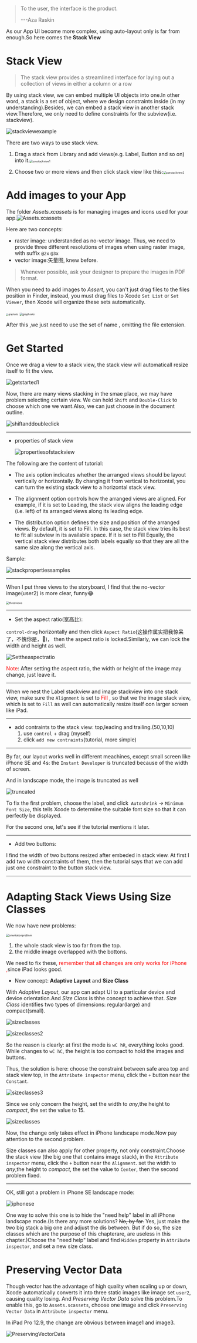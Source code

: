 > To the user, the interface is the product.
>
> ---Aza Raskin

As our App UI become more complex, using auto-layout only is far from enough.So here comes the **Stack View**

# Stack View

> The stack view provides a streamlined interface for laying out a collection of views in either a column or a row

By using stack view, we can embed multiple UI objects into one.In other word, a stack is a set of object, where we design constraints inside (in my understanding).Besides, we can embed a stack view in another stack view.Therefore, we only need to define constraints for the subview(i.e. stackview).

![stackviewexample](../../chapter6/graph/stackviewexample.png)

There are two ways to use stack view.

1. Drag a stack from Library and add views(e.g. Label, Button and so on) into it.<img src="../../chapter6/graph/usestackview1.png" alt="usestackview1" style="zoom:50%;" />

2. Choose two or more views and then click stack view like this:<img src="../../chapter6/graph/usestackview2.png" alt="usestackview2" style="zoom:50%;" />

# Add images to your App

The folder *Assets.xcassets* is for managing images and icons used for your app.![Assets.xcassets](../../chapter6/graph/Assets.xcassets.png)

Here are two concepts:

* raster image: understanded as no-vector image. Thus, we need to provide three different resolutions of images when using raster image, with suffix `@2x` `@3x`
* vector image:矢量图, knew before.

> Whenever possible, ask your designer to prepare the images in PDF format. 

When you need to add images to *Assert*, you can't just drag files to the files position in Finder, instead, you must drag files to Xcode `Set List` or `Set Viewer`, then Xcode will organize these sets automatically.

<img src="../../chapter6/graph/graphsets.png" alt="graphsets" style="zoom:40%;" /> <img src="../../../../Library/Application Support/typora-user-images/image-20210829103044565.png" alt="graphsets" style="zoom:50%;" />

After this ,we just need to use the set of name , omitting the file extension.

# Get Started

Once we drag a view to a stack view, the stack view will automaticall resize itself to fit the view.

![getstarted1](../../chapter6/graph/getstarted1.png)

Now, there are many views stacking in the smae place, we may have problem selecting certain view. We can hold `Shift` and `Double-Click` to choose which one we want.Also, we can just choose in the document outline.

![shiftanddoubleclick](../../chapter6/graph/shiftanddoubleclick.png)

---

* properties of stack view

  ![propertiesofstackview](../../chapter6/graph/propertiesofstackview.png)

The following are the content of tutorial:

* The axis option indicates whether the arranged views should be layout vertically or horizontally. By changing it from vertical to horizontal, you can turn the existing stack view to a horizontal stack view.

* The alignment option controls how the arranged views are aligned. For example, if it is set to Leading, the stack view aligns the leading edge (i.e. left) of its arranged views along its leading edge.

* The distribution option defines the size and position of the arranged views. By default, it is set to Fill. In this case, the stack view tries its best to fit all subview in its available space. If it is set to Fill Equally, the vertical stack view distributes both labels equally so that they are all the same size along the vertical axis.

Sample:

![stackpropertiessamples](../../chapter6/graph/stackpropertiessamples.png)

---

When I put three views to the storyboard, I find that the no-vector image(user2) is more clear, funny😂

<img src="../../chapter6/graph/threeviews.png" alt="threeviews" style="zoom:50%;" />

---

* Set the aspect ratio(宽高比):

`control-drag`  horizontally and then click `Aspect Ratio`(这操作属实把我惊呆了，不愧你是，)， then the aspect ratio is locked.Similarly, we can lock the width and height as well.

![Settheaspectratio](../../chapter6/graph/Settheaspectratio.png)

<font color = "red">Note</font>: After setting the aspect ratio, the width or height of the image may change, just leave it.

---

When we nest the Label stackview and image stackview into one stack view, make sure the `Alignment` is set to <font color = "red">Fill</font> , so that we the image stack view, which is set to `Fill` as well can automatically resize itself oon larger screen like iPad.

---

* add contraints to the stack view: top,leading and trailing.(50,10,10)
  1. use `control` + drag (myself)
  2. click `add new contraints`(tutorial, more simple)

---

By far, our layout works well in different meachines, except small screen like iPhone SE and 4s: the `Instant Developer` is truncated because of the width of screen.

And in landscape mode, the image is truncated as well

![truncated](../../chapter6/graph/truncated.png)

To fix the first problem, choose the label, and click` Autoshrink` -> `Minimun Font Size`, this tells Xcode to determine the suitable font size so that it can perfectly be displayed.

For the second one, let's see if the tutorial mentions it later.

---

* Add two buttons:

I find the width of two buttons resized after embeded in stack view. At first I add two width constraints of them, then the tutorial says that we can add just one constraint to the button stack view.

---

# Adapting Stack Views Using Size Classes

We now have new problems:

<img src="../../chapter6/graph/orientationproblem.png" alt="orientationproblem" style="zoom:50%;" />

1. the whole stack view is too far from the top.
2. the middle image overlapped with the bottons.

We need to fix these, <font color = "red">remember that all changes are only works for iPhone ,</font>since iPad looks good.

* New concept: **Adaptive Layout** and **Size Class**

With *Adaptive Layout*, our app can adapt UI to a particular device and device orientation.And *Size Class* is thhe concept to achieve that. *Size Class* identifies two types of dimensions: regular(large) and compact(small). 

![sizeclasses](../../chapter6/graph/sizeclasses.png)

![sizeclasses2](../../chapter6/graph/sizeclasses2.png)

So the reason is clearly: at first the mode is `wC hR`, everything looks good. While changes to `wC hC`, the height is too compact to hold the images and buttons.

Thus, the solution is here: choose the constraint between safe area top and stack view top, in the `Attribute inspector` menu, click the `+` button near the `Constant`. 

![sizeclasses3](../../chapter6/graph/sizeclasses3.png)

Since we only concern the height, set the width to *any*,the height to *compact*, the set the value to 15.

![sizeclasses](../../chapter6/graph/sizeclasses4.png)

Now, the change only takes effect in iPhone landscape mode.Now pay attention to the second problem.

Size classes can also apply for other property, not only constraint.Choose the stack view (the big one that contains image stack), in the `Attribute inspector` menu, click the `+` button near the `Alignment`. set the width to *any*,the height to *compact*, the set the value to `Center`, then the second problem fixed.

---

OK, still got a problem in iPhone SE landscape mode:

![iphonese](../../chapter6/graph/iphonese.png)

One way to solve this one is to hide the "need help" label in all iPhone landscape mode.(Is there any more solutions? ~~No, by far.~~ Yes, just make the two big stack a big one and adjust the dis between. But if do so, the size classes which are the purpose of this chapterare, are useless in this chapter.)Choose the "need help" label and find `Hidden` property in `Attribute inspector`, and set a new size class.

# Preserving Vector Data

Though vector has the advantage of high quality when scaling up or down, Xcode automatically converts it into three static images like image set `user2`, causing quality losing. And *Preserving Vector Data* solve this problem.To enable this, go to `Assets.scassets`, choose one image and click `Preserving Vector Data` in `Attribute inspector` menu.

In iPad Pro 12.9, the change are obvious between image1 and image3.

![PreservingVectorData](../../chapter6/graph/PreservingVectorData.png)